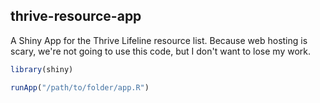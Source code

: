## thrive-resource-app

A Shiny App for the Thrive Lifeline resource list.
Because web hosting is scary, we're not going to use this code, but
I don't want to lose my work.

```R
library(shiny)

runApp("/path/to/folder/app.R")
```
